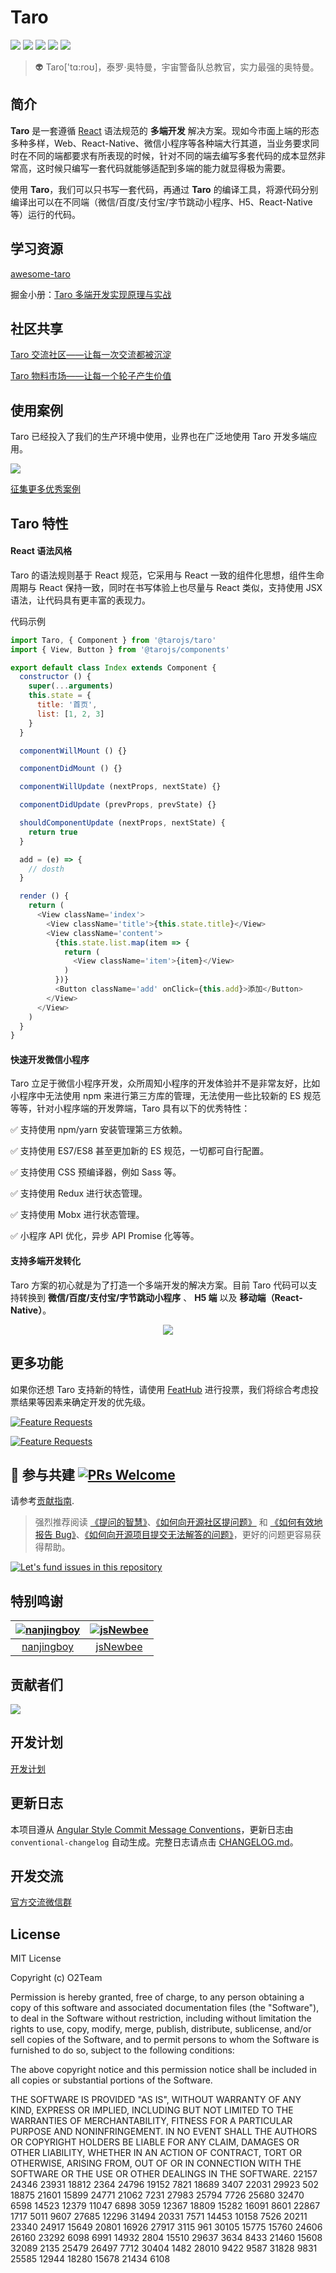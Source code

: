 # Taro

[![](https://img.shields.io/node/v/@tarojs/cli.svg?style=flat-square)](https://www.npmjs.com/package/@tarojs/cli)
[![](https://img.shields.io/npm/v/@tarojs/taro.svg?style=flat-square)](https://www.npmjs.com/package/@tarojs/taro)
[![](https://img.shields.io/npm/l/@tarojs/taro.svg?style=flat-square)](https://www.npmjs.com/package/@tarojs/taro)
[![](https://img.shields.io/npm/dt/@tarojs/taro.svg?style=flat-square)](https://www.npmjs.com/package/@tarojs/taro)
[![](https://img.shields.io/travis/NervJS/taro.svg?style=flat-square)](https://travis-ci.org/NervJS/taro)

> 👽 Taro['tɑ:roʊ]，泰罗·奥特曼，宇宙警备队总教官，实力最强的奥特曼。

## 简介

**Taro** 是一套遵循 [React](https://reactjs.org/) 语法规范的 **多端开发** 解决方案。现如今市面上端的形态多种多样，Web、React-Native、微信小程序等各种端大行其道，当业务要求同时在不同的端都要求有所表现的时候，针对不同的端去编写多套代码的成本显然非常高，这时候只编写一套代码就能够适配到多端的能力就显得极为需要。

使用 **Taro**，我们可以只书写一套代码，再通过 **Taro** 的编译工具，将源代码分别编译出可以在不同端（微信/百度/支付宝/字节跳动小程序、H5、React-Native 等）运行的代码。

## 学习资源

[awesome-taro](https://github.com/NervJS/awesome-taro)

掘金小册：[Taro 多端开发实现原理与实战](https://juejin.im/book/5b73a131f265da28065fb1cd?referrer=5ba228f16fb9a05d3251492d)

## 社区共享

[Taro 交流社区——让每一次交流都被沉淀](http://taro-club.jd.com/)

[Taro 物料市场——让每一个轮子产生价值](http://taro-ext.jd.com/)

## 使用案例

Taro 已经投入了我们的生产环境中使用，业界也在广泛地使用 Taro 开发多端应用。

<a href="https://nervjs.github.io/taro-user-cases/"><img src="https://raw.githubusercontent.com/NervJS/taro-user-cases/master/user-cases.jpg" /></a>

[征集更多优秀案例](https://github.com/NervJS/taro/issues/244)

## Taro 特性

#### React 语法风格

Taro 的语法规则基于 React 规范，它采用与 React 一致的组件化思想，组件生命周期与 React 保持一致，同时在书写体验上也尽量与 React 类似，支持使用 JSX 语法，让代码具有更丰富的表现力。

代码示例

```javascript
import Taro, { Component } from '@tarojs/taro'
import { View, Button } from '@tarojs/components'

export default class Index extends Component {
  constructor () {
    super(...arguments)
    this.state = {
      title: '首页',
      list: [1, 2, 3]
    }
  }

  componentWillMount () {}

  componentDidMount () {}

  componentWillUpdate (nextProps, nextState) {}

  componentDidUpdate (prevProps, prevState) {}

  shouldComponentUpdate (nextProps, nextState) {
    return true
  }

  add = (e) => {
    // dosth
  }

  render () {
    return (
      <View className='index'>
        <View className='title'>{this.state.title}</View>
        <View className='content'>
          {this.state.list.map(item => {
            return (
              <View className='item'>{item}</View>
            )
          })}
          <Button className='add' onClick={this.add}>添加</Button>
        </View>
      </View>
    )
  }
}
```

#### 快速开发微信小程序

Taro 立足于微信小程序开发，众所周知小程序的开发体验并不是非常友好，比如小程序中无法使用 npm 来进行第三方库的管理，无法使用一些比较新的 ES 规范等等，针对小程序端的开发弊端，Taro 具有以下的优秀特性：

✅ 支持使用 npm/yarn 安装管理第三方依赖。

✅ 支持使用 ES7/ES8 甚至更加新的 ES 规范，一切都可自行配置。

✅ 支持使用 CSS 预编译器，例如 Sass 等。

✅ 支持使用 Redux 进行状态管理。

✅ 支持使用 Mobx 进行状态管理。

✅ 小程序 API 优化，异步 API Promise 化等等。

#### 支持多端开发转化

Taro 方案的初心就是为了打造一个多端开发的解决方案。目前 Taro 代码可以支持转换到 **微信/百度/支付宝/字节跳动小程序** 、 **H5 端** 以及 **移动端（React-Native）**。

<div align="center"><img src="https://storage.360buyimg.com/taro-resource/platforms.jpg?v=1"/></div>

## 更多功能
如果你还想 Taro 支持新的特性，请使用 [FeatHub](https://feathub.com/NervJS/taro) 进行投票，我们将综合考虑投票结果等因素来确定开发的优先级。

[![Feature Requests](https://cloud.githubusercontent.com/assets/390379/10127973/045b3a96-6560-11e5-9b20-31a2032956b2.png)](http://feathub.com/NervJS/taro)

[![Feature Requests](http://feathub.com/NervJS/taro?format=svg)](http://feathub.com/NervJS/taro)

## 🤝 参与共建 [![PRs Welcome](https://img.shields.io/badge/PRs-welcome-brightgreen.svg?style=flat-square)](http://makeapullrequest.com)

请参考[贡献指南](https://nervjs.github.io/taro/docs/CONTRIBUTING.html).

> 强烈推荐阅读 [《提问的智慧》](https://github.com/ryanhanwu/How-To-Ask-Questions-The-Smart-Way)、[《如何向开源社区提问题》](https://github.com/seajs/seajs/issues/545) 和 [《如何有效地报告 Bug》](http://www.chiark.greenend.org.uk/%7Esgtatham/bugs-cn.html)、[《如何向开源项目提交无法解答的问题》](https://zhuanlan.zhihu.com/p/25795393)，更好的问题更容易获得帮助。

[![Let's fund issues in this repository](https://issuehunt.io/static/embed/issuehunt-button-v1.svg)](https://issuehunt.io/repos/128624453)

## 特别鸣谢

[![nanjingboy](https://avatars1.githubusercontent.com/u/1390888?s=100&v=4)](https://github.com/nanjingboy/) | [![jsNewbee](https://avatars3.githubusercontent.com/u/20449400?s=100&v=4)](https://github.com/js-newbee/)
:---:|:---:
[nanjingboy](https://github.com/nanjingboy/) | [jsNewbee](https://github.com/js-newbee/)

## 贡献者们

<a href="https://github.com/NervJS/taro/graphs/contributors"><img src="https://opencollective.com/taro/contributors.svg?width=890&button=false" /></a>

## 开发计划

[开发计划](./PLANS.md)

## 更新日志

本项目遵从 [Angular Style Commit Message Conventions](https://gist.github.com/stephenparish/9941e89d80e2bc58a153)，更新日志由 `conventional-changelog` 自动生成。完整日志请点击 [CHANGELOG.md](./CHANGELOG.md)。

## 开发交流

[官方交流微信群](https://github.com/NervJS/taro/issues/198)

## License

MIT License

Copyright (c) O2Team

Permission is hereby granted, free of charge, to any person obtaining a copy
of this software and associated documentation files (the "Software"), to deal
in the Software without restriction, including without limitation the rights
to use, copy, modify, merge, publish, distribute, sublicense, and/or sell
copies of the Software, and to permit persons to whom the Software is
furnished to do so, subject to the following conditions:

The above copyright notice and this permission notice shall be included in all
copies or substantial portions of the Software.

THE SOFTWARE IS PROVIDED "AS IS", WITHOUT WARRANTY OF ANY KIND, EXPRESS OR
IMPLIED, INCLUDING BUT NOT LIMITED TO THE WARRANTIES OF MERCHANTABILITY,
FITNESS FOR A PARTICULAR PURPOSE AND NONINFRINGEMENT. IN NO EVENT SHALL THE
AUTHORS OR COPYRIGHT HOLDERS BE LIABLE FOR ANY CLAIM, DAMAGES OR OTHER
LIABILITY, WHETHER IN AN ACTION OF CONTRACT, TORT OR OTHERWISE, ARISING FROM,
OUT OF OR IN CONNECTION WITH THE SOFTWARE OR THE USE OR OTHER DEALINGS IN THE
SOFTWARE.
22157
24346
23931
18812
2364
24796
19152
7821
18689
3407
22031
29923
502
18875
21601
15899
24771
21062
7231
27983
25794
7726
25680
32470
6598
14523
12379
11047
6898
3059
12367
18809
15282
16091
8601
22867
1717
5011
9607
27685
12296
31494
20331
7571
14453
10158
7526
20211
23340
24917
15649
20801
16926
27917
3115
961
30105
15775
15760
24606
26160
23292
6098
6991
14932
2804
15510
29637
3634
8433
21460
15608
32089
2135
25479
26497
7712
30404
1482
28010
9422
9587
31828
9831
25585
12944
18280
15678
21434
6108
